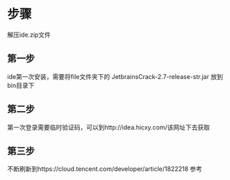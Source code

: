 # 步骤

解压ide.zip文件

## 第一步

ide第一次安装，需要将file文件夹下的
JetbrainsCrack-2.7-release-str.jar
放到bin目录下

## 第二步

第一次登录需要临时验证码，可以到http://idea.hicxy.com/该网址下去获取

## 第三步
不断刷新到https://cloud.tencent.com/developer/article/1822218 参考
